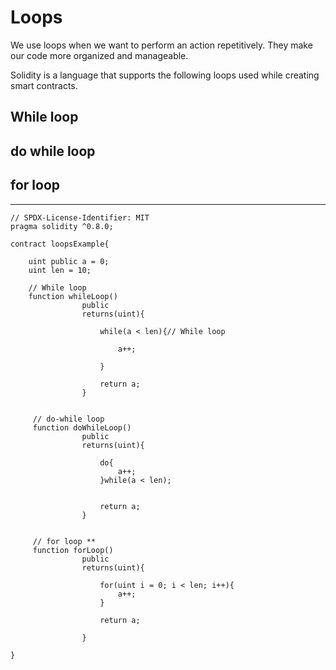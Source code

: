 # Loops

We use loops when we want to perform an action repetitively. They make our code more organized and manageable.

Solidity is a language that supports the following loops used while creating smart contracts.

## While loop

## do while loop

## for loop

<hr/>

```
// SPDX-License-Identifier: MIT
pragma solidity ^0.8.0;  

contract loopsExample{

    uint public a = 0;
    uint len = 10;

    // While loop
    function whileLoop()
                public
                returns(uint){

                    while(a < len){// While loop

                        a++;

                    }

                    return a;
                }


     // do-while loop
     function doWhileLoop()
                public
                returns(uint){

                    do{
                        a++;
                    }while(a < len);


                    return a;
                }  


     // for loop **
     function forLoop()
                public
                returns(uint){

                    for(uint i = 0; i < len; i++){
                        a++;
                    }

                    return a;

                }                    

}
```
